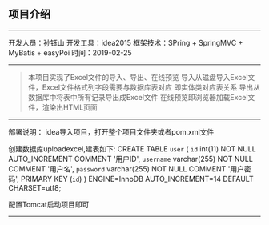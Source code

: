 ## 项目介绍
---
开发人员：孙钰山
开发工具：idea2015
框架技术：SPring + SpringMVC + MyBatis + easyPoi
时间：2019-02-25

---

>本项目实现了Excel文件的导入、导出、在线预览
导入从磁盘导入Excel文件，Excel文件格式列字段需要与数据库表对应
即实体类对应表关系
导出从数据库中将表中所有记录导出成Excel文件
在线预览即浏览器加载Excel文件，渲染出HTML页面

---
部署说明：
idea导入项目，打开整个项目文件夹或者pom.xml文件

创建数据库uploadexcel,建表如下:
CREATE TABLE `user` (
  `id` int(11) NOT NULL AUTO_INCREMENT COMMENT '用户ID',
  `username` varchar(255) NOT NULL COMMENT '用户名',
  `password` varchar(255) NOT NULL COMMENT '用户密码',
  PRIMARY KEY (`id`)
) ENGINE=InnoDB AUTO_INCREMENT=14 DEFAULT CHARSET=utf8;

配置Tomcat启动项目即可

---

